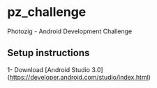 # pz_challenge
Photozig - Android Development Challenge

## Setup instructions

1- Download [Android Studio 3.0] (https://developer.android.com/studio/index.html)